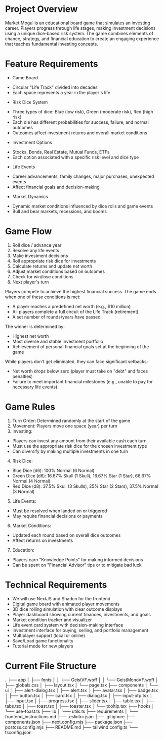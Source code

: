# Project Overview
Market Mogul is an educational board game that simulates an investing career. Players progress through life stages, making investment decisions using a unique dice-based risk system. The game combines elements of chance, strategy, and financial education to create an engaging experience that teaches fundamental investing concepts.

# Feature Requirements
- Game Board
* Circular "Life Track" divided into decades
* Each space represents a year in the player's life

- Risk Dice System
* Three types of dice: Blue (low risk), Green (moderate risk), Red (high risk)
* Each die has different probabilities for success, failure, and normal outcomes
* Outcomes affect investment returns and overall market conditions

- Investment Options
* Stocks, Bonds, Real Estate, Mutual Funds, ETFs
* Each option associated with a specific risk level and dice type

- Life Events
* Career advancements, family changes, major purchases, unexpected events
* Affect financial goals and decision-making

- Market Dynamics
* Dynamic market conditions influenced by dice rolls and game events
* Bull and bear markets, recessions, and booms

# Game Flow
1. Roll dice / advance year
2. Resolve any life events
3. Make investment decisions
4. Roll appropriate risk dice for investments
5. Calculate returns and update net worth
6. Adjust market conditions based on outcomes
7. Check for win/lose conditions
8. Next player's turn

Players compete to achieve the highest financial success. The game ends when one of these conditions is met:

* A player reaches a predefined net worth (e.g., $10 million)
* All players complete a full circuit of the Life Track (retirement)
* A set number of rounds/years have passed

The winner is determined by:

* Highest net worth
* Most diverse and stable investment portfolio
* Achievement of personal financial goals set at the beginning of the game

While players don't get eliminated, they can face significant setbacks:

* Net worth drops below zero (player must take on "debt" and faces penalties)
* Failure to meet important financial milestones (e.g., unable to pay for necessary life events)

# Game Rules
1. Turn Order: Determined randomly at the start of the game
2. Movement: Players move one space (year) per turn
3. Investing:
* Players can invest any amount from their available cash each turn
* Must use the appropriate risk dice for the chosen investment type
* Can diversify by making multiple investments in one turn
4. Risk Dice:
* Blue Dice (d6): 100% Normal (6 Normal)
* Green Dice (d6): 16.67% Skull (1 Skull), 16.67% Star (1 Star), 66.67% Normal (4 Normal)
* Red Dice (d8): 37.5% Skull (3 Skulls), 25% Star (2 Stars), 37.5% Normal (3 Normal)
5. Life Events:
* Must be resolved when landed on or triggered
* May require financial decisions or payments
6. Market Conditions:
* Updated each round based on overall dice outcomes
* Affect returns on investments
7. Education:
* Players earn "Knowledge Points" for making informed decisions
* Can be spent on "Financial Advisor" tips or to mitigate bad luck

# Technical Requirements
* We will use NextJS and Shadcn for the frontend
* Digital game board with animated player movements
* 3D dice rolling simulation with clear outcome displays
* Player dashboard showing current finances, investments, and goals
* Market condition tracker and visualizer
* Life event card system with decision-making interface
* Investment interface for buying, selling, and portfolio management
* Multiplayer support (local or online)
* Save/Load game functionality
* Tutorial mode for new players

# Current File Structure
.
├── app
│   ├── fonts
│   │   ├── GeistVF.woff
│   │   └── GeistMonoVF.woff
│   ├── globals.css
│   ├── layout.tsx
│   └── page.tsx
├── components
│   └── ui
│       ├── alert-dialog.tsx
│       ├── alert.tsx
│       ├── avatar.tsx
│       ├── badge.tsx
│       ├── button.tsx
│       ├── card.tsx
│       ├── dialog.tsx
│       ├── input-otp.tsx
│       ├── input.tsx
│       ├── progress.tsx
│       ├── slider.tsx
│       ├── table.tsx
│       ├── tabs.tsx
│       ├── toast.tsx
│       ├── toaster.tsx
│       └── tooltip.tsx
├── hooks
│   └── use-toast.ts
├── lib
│   └── utils.ts
├── requirements
│   └── frontend_instructions.md
├── .eslintrc.json
├── .gitignore
├── components.json
├── next.config.mjs
├── package.json
├── postcss.config.mjs
├── README.md
├── tailwind.config.ts
└── tsconfig.json


